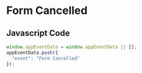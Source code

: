 # Form Cancelled

### 

## Javascript Code
```js
window.appEventData = window.appEventData || [];
appEventData.push({
  "event": "Form Cancelled"
});
```




